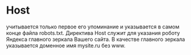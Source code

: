 # Host

учитывается только первое его упоминание и указывается в самом конце файла robots.txt. Директива Host служит для указания роботу Яндекса главного зеркала Вашего сайта. В качестве главного зеркала указывается доменное имя mysite.ru без www.
